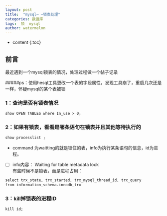 ```yaml
---
layout: post
title:  "mysql— —锁表处理"
categories: 数据库
tags:  锁  mysql
author: watermelon
---
```

* content
{:toc}

## 前言
最近遇到一个mysql锁表的情况，处理过程做一个帖子记录



#####ps：使用hesql工具更改一个表的字段属性，发现工具崩了，重启几次还是一样，怀疑mysql的某个表被锁

### 1：查询是否有锁表情况
```xml
show OPEN TABLES where In_use > 0;
```

### 2：如果有锁表，看看是哪条语句在锁表并且其他等待执行的
```xml
show processlist ;
```

* command 为waitting的就是锁住的表，info为执行某条语句的信息，id为进程。

- [ ] info内容： Waiting for table metadata lock  
有些时候不是锁表，而是进程占用：
```xml
select trx_state, trx_started, trx_mysql_thread_id, trx_query    
from information_schema.innodb_trx
```

### 3：kill掉锁表的进程ID

```xml
kill id;
```
